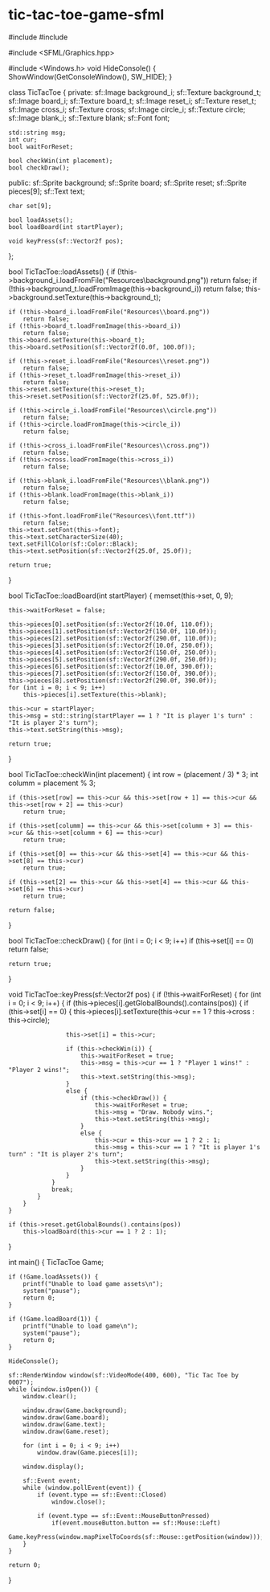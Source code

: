 # tic-tac-toe-game-sfml
#include <iostream>
#include <string>

#include <SFML/Graphics.hpp>

#include <Windows.h>
void HideConsole() {
	ShowWindow(GetConsoleWindow(), SW_HIDE);
}

class TicTacToe {
private:
	sf::Image background_i;
	sf::Texture background_t;
	sf::Image board_i;
	sf::Texture board_t;
	sf::Image reset_i;
	sf::Texture reset_t;
	sf::Image cross_i;
	sf::Texture cross;
	sf::Image circle_i;
	sf::Texture circle;
	sf::Image blank_i;
	sf::Texture blank;
	sf::Font font;

	std::string msg;
	int cur;
	bool waitForReset;

	bool checkWin(int placement);
	bool checkDraw();

public:
	sf::Sprite background;
	sf::Sprite board;
	sf::Sprite reset;
	sf::Sprite pieces[9];
	sf::Text text;

	char set[9];

	bool loadAssets();
	bool loadBoard(int startPlayer);

	void keyPress(sf::Vector2f pos);
};

bool TicTacToe::loadAssets() {
	if (!this->background_i.loadFromFile("Resources\\background.png"))
		return false;
	if (!this->background_t.loadFromImage(this->background_i))
		return false;
	this->background.setTexture(this->background_t);

	if (!this->board_i.loadFromFile("Resources\\board.png"))
		return false;
	if (!this->board_t.loadFromImage(this->board_i))
		return false;
	this->board.setTexture(this->board_t);
	this->board.setPosition(sf::Vector2f(0.0f, 100.0f));

	if (!this->reset_i.loadFromFile("Resources\\reset.png"))
		return false;
	if (!this->reset_t.loadFromImage(this->reset_i))
		return false;
	this->reset.setTexture(this->reset_t);
	this->reset.setPosition(sf::Vector2f(25.0f, 525.0f));

	if (!this->circle_i.loadFromFile("Resources\\circle.png"))
		return false;
	if (!this->circle.loadFromImage(this->circle_i))
		return false;

	if (!this->cross_i.loadFromFile("Resources\\cross.png"))
		return false;
	if (!this->cross.loadFromImage(this->cross_i))
		return false;

	if (!this->blank_i.loadFromFile("Resources\\blank.png"))
		return false;
	if (!this->blank.loadFromImage(this->blank_i))
		return false;

	if (!this->font.loadFromFile("Resources\\font.ttf"))
		return false;
	this->text.setFont(this->font);
	this->text.setCharacterSize(40);
	text.setFillColor(sf::Color::Black);
	this->text.setPosition(sf::Vector2f(25.0f, 25.0f));

	return true;
}

bool TicTacToe::loadBoard(int startPlayer) {
	memset(this->set, 0, 9);

	this->waitForReset = false;

	this->pieces[0].setPosition(sf::Vector2f(10.0f, 110.0f));
	this->pieces[1].setPosition(sf::Vector2f(150.0f, 110.0f));
	this->pieces[2].setPosition(sf::Vector2f(290.0f, 110.0f));
	this->pieces[3].setPosition(sf::Vector2f(10.0f, 250.0f));
	this->pieces[4].setPosition(sf::Vector2f(150.0f, 250.0f));
	this->pieces[5].setPosition(sf::Vector2f(290.0f, 250.0f));
	this->pieces[6].setPosition(sf::Vector2f(10.0f, 390.0f));
	this->pieces[7].setPosition(sf::Vector2f(150.0f, 390.0f));
	this->pieces[8].setPosition(sf::Vector2f(290.0f, 390.0f));
	for (int i = 0; i < 9; i++)
		this->pieces[i].setTexture(this->blank);

	this->cur = startPlayer;
	this->msg = std::string(startPlayer == 1 ? "It is player 1's turn" : "It is player 2's turn");
	this->text.setString(this->msg);

	return true;
}

bool TicTacToe::checkWin(int placement) {
	int row = (placement / 3) * 3;
	int columm = placement % 3;

	if (this->set[row] == this->cur && this->set[row + 1] == this->cur && this->set[row + 2] == this->cur)
		return true;

	if (this->set[columm] == this->cur && this->set[columm + 3] == this->cur && this->set[columm + 6] == this->cur)
		return true;

	if (this->set[0] == this->cur && this->set[4] == this->cur && this->set[8] == this->cur)
		return true;

	if (this->set[2] == this->cur && this->set[4] == this->cur && this->set[6] == this->cur)
		return true;

	return false;
}

bool TicTacToe::checkDraw() {
	for (int i = 0; i < 9; i++)
		if (this->set[i] == 0)
			return false;

	return true;
}

void TicTacToe::keyPress(sf::Vector2f pos) {
	if (!this->waitForReset) {
		for (int i = 0; i < 9; i++) {
			if (this->pieces[i].getGlobalBounds().contains(pos)) {
				if (this->set[i] == 0) {
					this->pieces[i].setTexture(this->cur == 1 ? this->cross : this->circle);

					this->set[i] = this->cur;

					if (this->checkWin(i)) {
						this->waitForReset = true;
						this->msg = this->cur == 1 ? "Player 1 wins!" : "Player 2 wins!";
						this->text.setString(this->msg);
					}
					else {
						if (this->checkDraw()) {
							this->waitForReset = true;
							this->msg = "Draw. Nobody wins.";
							this->text.setString(this->msg);
						}
						else {
							this->cur = this->cur == 1 ? 2 : 1;
							this->msg = this->cur == 1 ? "It is player 1's turn" : "It is player 2's turn";
							this->text.setString(this->msg);
						}
					}
				}
				break;
			}
		}
	}

	if (this->reset.getGlobalBounds().contains(pos))
		this->loadBoard(this->cur == 1 ? 2 : 1);
}

int main() {
	TicTacToe Game;

	if (!Game.loadAssets()) {
		printf("Unable to load game assets\n");
		system("pause");
		return 0;
	}

	if (!Game.loadBoard(1)) {
		printf("Unable to load game\n");
		system("pause");
		return 0;
	}

	HideConsole();

	sf::RenderWindow window(sf::VideoMode(400, 600), "Tic Tac Toe by 0007");
	while (window.isOpen()) {
		window.clear();

		window.draw(Game.background);
		window.draw(Game.board);
		window.draw(Game.text);
		window.draw(Game.reset);
		
		for (int i = 0; i < 9; i++)
			window.draw(Game.pieces[i]);

		window.display();

		sf::Event event;
		while (window.pollEvent(event)) {
			if (event.type == sf::Event::Closed)
				window.close();

			if (event.type == sf::Event::MouseButtonPressed)
				if(event.mouseButton.button == sf::Mouse::Left)
					Game.keyPress(window.mapPixelToCoords(sf::Mouse::getPosition(window)));
		}
	}

	return 0;
}
